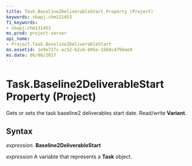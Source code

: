 ```yaml
---
title: Task.Baseline2DeliverableStart Property (Project)
keywords: vbapj.chm131453
f1_keywords:
- vbapj.chm131453
ms.prod: project-server
api_name:
- Project.Task.Baseline2DeliverableStart
ms.assetid: 1e9e717c-ac52-b2c6-b95e-1568c479dae9
ms.date: 06/08/2017
---
```



# Task.Baseline2DeliverableStart Property (Project)

Gets or sets the task baseline2 deliverables start date. Read/write  **Variant**.


## Syntax

 _expression_. **Baseline2DeliverableStart**

 _expression_ A variable that represents a **Task** object.


